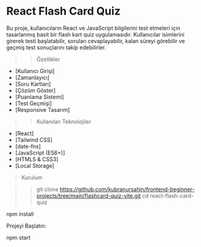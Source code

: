 # React Flash Card Quiz
Bu proje, kullanıcıların React ve JavaScript bilgilerini test etmeleri için tasarlanmış basit bir flash kart quiz uygulamasıdır. 
Kullanıcılar isimlerini girerek testi başlatabilir, soruları cevaplayabilir, kalan süreyi görebilir ve geçmiş test sonuçlarını takip edebilirler.

>> Özellikler

- [Kullanıcı Girişi]
- [Zamanlayıcı]
- [Soru Kartları]
- [Çözüm Göster]
- [Puanlama Sistemi]
- [Test Geçmişi]
- [Responsive Tasarım]

>> Kullanılan Teknolojiler

- [React]
- [Tailwind CSS]
- [date-fns]
- [JavaScript (ES6+)]
- [HTML5 & CSS3]
- [Local Storage]

>  Kurulum

>> git clone https://github.com/kubranursahin/frontend-beginner-projects/tree/main/flashcard-quiz-vite.git
>> cd react-flash-card-quiz


npm install

Projeyi Başlatın:

npm start
